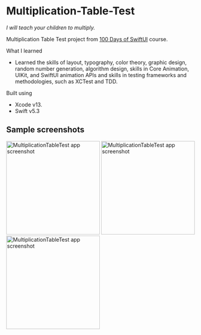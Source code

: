# Multiplication-Table-Test
_I will teach your children to multiply._

Multiplication Table Test project from [100 Days of SwiftUI](https://www.hackingwithswift.com/guide/ios-swiftui/3/3/challenge) course.

What I learned
* Learned the skills of layout, typography, color theory, graphic design, random number generation, algorithm design, skills in Core Animation, UIKit, and SwiftUI animation APIs and skills in testing frameworks and methodologies, such as XCTest and TDD.

Built using
* Xcode v13.
* Swift v5.3

## Sample screenshots
<img alt="MultiplicationTableTest app screenshot" src="https://github.com/nemag06/Multiplication-Table-Test/assets/118446028/9a4a73b3-a3dc-457e-a73b-b3e461d85213" width=250>
<img alt="MultiplicationTableTest app screenshot" src="https://github.com/nemag06/Multiplication-Table-Test/assets/118446028/27182dd4-6f6f-4e02-a3e4-a867c4b68b4d" width=250>
<img alt="MultiplicationTableTest app screenshot" src="https://github.com/nemag06/Multiplication-Table-Test/assets/118446028/781823d9-0b75-4d21-be1e-660fe467bdea" width=250>

